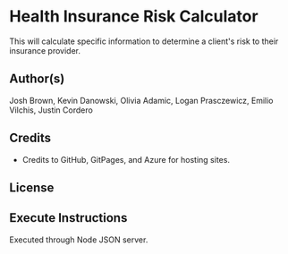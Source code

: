 # Health Insurance Risk Calculator
This will calculate specific information to determine a client's risk to their insurance provider.

## Author(s)
Josh Brown, Kevin Danowski, Olivia Adamic, Logan Prasczewicz, Emilio Vilchis, Justin Cordero

## Credits
- Credits to GitHub, GitPages, and Azure for hosting sites.

## License


## Execute Instructions
Executed through Node JSON server.


